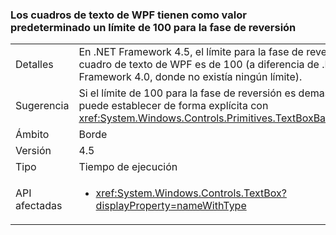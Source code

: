 ### <a name="wpf-textbox-defaults-to-undo-limit-of-100"></a>Los cuadros de texto de WPF tienen como valor predeterminado un límite de 100 para la fase de reversión

|   |   |
|---|---|
|Detalles|En .NET Framework 4.5, el límite para la fase de reversión de un cuadro de texto de WPF es de 100 (a diferencia de .NET Framework 4.0, donde no existía ningún límite).|
|Sugerencia|Si el límite de 100 para la fase de reversión es demasiado bajo, se puede establecer de forma explícita con <xref:System.Windows.Controls.Primitives.TextBoxBase.UndoLimit>.|
|Ámbito|Borde|
|Versión|4.5|
|Tipo|Tiempo de ejecución|
|API afectadas|<ul><li><xref:System.Windows.Controls.TextBox?displayProperty=nameWithType></li></ul>|

